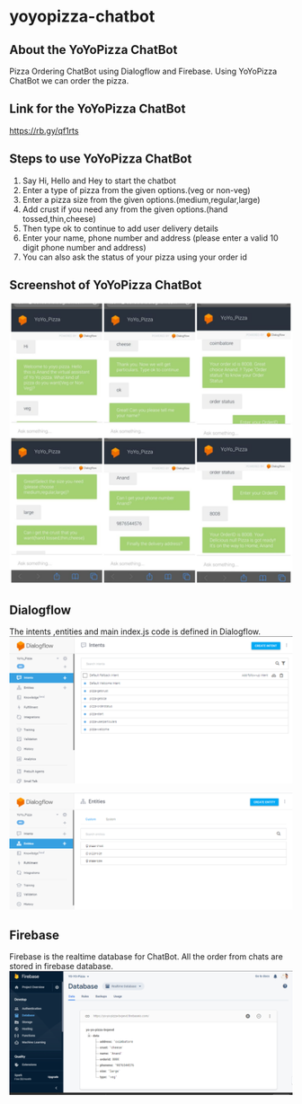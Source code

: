 # yoyopizza-chatbot
## About the YoYoPizza ChatBot
Pizza Ordering ChatBot using Dialogflow and Firebase. Using YoYoPizza ChatBot we can order the pizza.

## Link for the YoYoPizza ChatBot
https://rb.gy/qf1rts


## Steps to use YoYoPizza ChatBot<br/>
1. Say Hi, Hello and Hey to start the chatbot 
2. Enter a type of pizza from the given options.(veg or non-veg)
3. Enter a pizza size from the given options.(medium,regular,large)
4. Add crust if you need any from the given options.(hand tossed,thin,cheese)
5. Then type ok to continue to add user delivery details
6. Enter your name, phone number and address (please enter a valid 10 digit phone number and address)
7. You can also ask the status of your pizza using your order id

## Screenshot of YoYoPizza ChatBot
![YoYoPizza](doc/output.jpeg)

## Dialogflow
The intents ,entities and main index.js code is defined in Dialogflow.
![Intent](doc/intent.PNG)

![Entity](doc/entity.PNG)

## Firebase
Firebase is the realtime database for ChatBot. All the order from chats are stored in firebase database.
![Firebase](doc/db.PNG)

